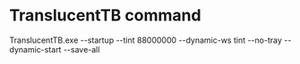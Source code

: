 # TranslucentTB command

TranslucentTB.exe --startup --tint 88000000 --dynamic-ws tint --no-tray --dynamic-start --save-all
